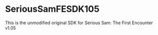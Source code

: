 # SeriousSamFESDK105
This is the unmodified original SDK for Serious Sam: The First Encounter v1.05
